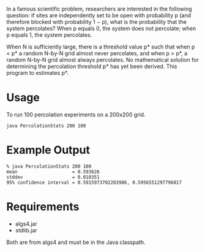 In a famous scientific problem, researchers are interested in the following question:
if sites are independently set to be open with probability p (and therefore blocked
with probability 1 − p), what is the probability that the system percolates? When p
equals 0, the system does not percolate; when p equals 1, the system percolates.

When N is sufficiently large, there is a threshold value p* such that when p < p*
a random N-by-N grid almost never percolates, and when p > p*, a random N-by-N grid
almost always percolates. No mathematical solution for determining the percolation
threshold p* has yet been derived. This program to estimates p*.

# Usage
To run 100 percolation experiments on a 200x200 grid.
```
java PercolationStats 200 100
```

# Example Output

```shell
% java PercolationStats 200 100
mean                    = 0.593626 
stddev                  = 0.010351 
95% confidence interval = 0.5915973702203986, 0.5956551297796017
```

# Requirements
* algs4.jar
* stdlib.jar

Both are from algs4 and must be in the Java classpath.
